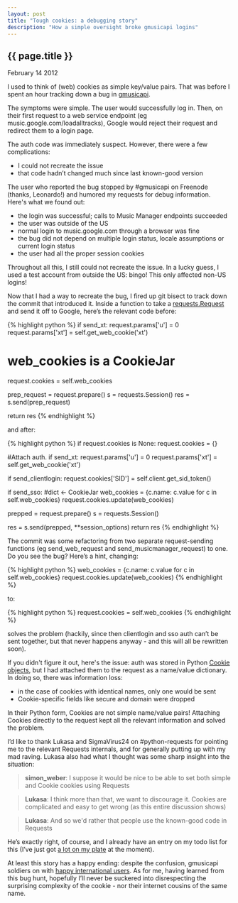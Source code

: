 ```yaml
---
layout: post
title: "Tough cookies: a debugging story"
description: "How a simple oversight broke gmusicapi logins"
---
```


{{ page.title }}
----------------

<p class="meta">February 14 2012</p>

I used to think of (web) cookies as simple key/value pairs.
That was before I spent an hour tracking down a bug in [gmusicapi](http://github.com/simon-weber/Unofficial-Google-Music-API).

The symptoms were simple.
The user would successfully log in.
Then, on their first request to a web service endpoint (eg music.google.com/loadalltracks), Google would reject their request and redirect them to a login page.

The auth code was immediately suspect. However, there were a few complications:
- I could not recreate the issue
- that code hadn’t changed much since last known-good version

The user who reported the bug stopped by #gmusicapi on Freenode (thanks, Leonardo!) and humored my requests for debug information.
Here's what we found out:

* the login was successful; calls to Music Manager endpoints succeeded
* the user was outside of the US
* normal login to music.google.com through a browser was fine
* the bug did not depend on multiple login status, locale assumptions or current login status
* the user had all the proper session cookies

Throughout all this, I still could not recreate the issue.
In a lucky guess, I used a test account from outside the US: bingo!
This only affected non-US logins!

Now that I had a way to recreate the bug, I fired up git bisect to track down the commit that introduced it.
Inside a function to take a [requests.Request](http://docs.python-requests.org/en/latest/) and send it off to Google, here’s the relevant code before:

{% highlight python %}
if send_xt:
    request.params['u'] = 0
    request.params['xt'] = self.get_web_cookie('xt')

# web_cookies is a CookieJar
request.cookies = self.web_cookies

prep_request = request.prepare()
s = requests.Session()
res = s.send(prep_request)

return res
{% endhighlight %}

and after:


{% highlight python %}
if request.cookies is None:
    request.cookies = {}

#Attach auth.
if send_xt:
    request.params['u'] = 0
    request.params['xt'] = self.get_web_cookie('xt')

if send_clientlogin:
    request.cookies['SID'] = self.client.get_sid_token()

if send_sso:
    #dict <- CookieJar
    web_cookies = {c.name: c.value for c in self.web_cookies}
    request.cookies.update(web_cookies)

prepped = request.prepare()
s = requests.Session()

res = s.send(prepped, **session_options)
return res
{% endhighlight %}

The commit was some refactoring from two separate request-sending functions (eg send_web_request and send_musicmanager_request) to one.
Do you see the bug?
Here’s a hint, changing:

{% highlight python %}
web_cookies = {c.name: c.value for c in self.web_cookies}
request.cookies.update(web_cookies)
{% endhighlight %}

to:

{% highlight python %}
request.cookies = self.web_cookies
{% endhighlight %}

solves the problem (hackily, since then clientlogin and sso auth can’t be sent together, but that never happens anyway - and this will all be rewritten soon).

If you didn't figure it out, here's the issue: auth was stored in Python [Cookie objects](http://docs.python.org/2/library/cookie.html#module-Cookie), but I had attached them to the request as a name/value dictionary.
In doing so, there was information loss:

 * in the case of cookies with identical names, only one would be sent
 * Cookie-specific fields like secure and domain were dropped

In their Python form, Cookies are not simple name/value pairs!
Attaching Cookies directly to the request kept all the relevant information and solved the problem.

I’d like to thank Lukasa and SigmaVirus24 on #python-requests for pointing me to the relevant Requests internals, and for generally putting up with my mad raving.
Lukasa also had what I thought was some sharp insight into the situation:

> **simon_weber**: I suppose it would be nice to be able to set both simple and Cookie cookies using Requests

> **Lukasa**: I think more than that, we want to discourage it.
> Cookies are complicated and easy to get wrong
> (as this entire discussion shows)

> **Lukasa**: And so we'd rather that people use the known-good code in Requests

He’s exactly right, of course, and I already have an entry on my todo list for this (I’ve just got [a lot on my plate](https://github.com/simon-weber/Unofficial-Google-Music-API/issues) at the moment).

At least this story has a happy ending: despite the confusion, gmusicapi soldiers on with [happy international users](https://twitter.com/thiloleibelt/status/302159032922296322).
As for me, having learned from this bug hunt, hopefully I’ll never be suckered into disrespecting the surprising complexity of the cookie - nor their internet cousins of the same name.
